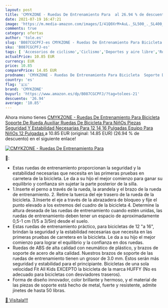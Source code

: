 ```yaml
---
layout: post
title: 'CMYKZONE - Ruedas De Entrenamiento Para  al 26.94 % de descuento'
date: 2021-07-19 16:47:21
image: 'https://m.media-amazon.com/images/I/41Q0XrM+AuL._SL500_._SL400_.jpg'
comments: true
category: ofertas
author: 'tole.es'
slug: 'B087CGCPFJ-es CMYKZONE - Ruedas De Entrenamiento Para Bicicleta Soporte...'
sku: 'B087CGCPFJ-es'
tags: [ 'Accesorios de ciclismo','Ciclismo','Deportes y aire libre','Ropa y equipo para deportes','Ruedines para bicicletas','bicicleta','cmykzone', ]
actualPrice: 10.85 EUR
currency: EUR
price: 10.85
comparePrice: 14.85 EUR
prodname: 'CMYKZONE - Ruedas De Entrenamiento Para Bicicleta  Soporte De Rueda Auxiliar Ruedas De Bicicleta Para NiñOs Piezas Seguridad Y Estabilidad Necesarias Para 12 14 16 Pulgadas Equipo Para NiñOs  12 Pulgadas '
country: 'es'
flag: '🇪🇸'
brand: 'CMYKZONE'
buyurl: 'https://www.amazon.es/dp/B087CGCPFJ/?tag=tolees-21'
descuento: '26.94'
average: '10.85'
---
```


Ahora mismo tienes [CMYKZONE - Ruedas De Entrenamiento Para Bicicleta  Soporte De Rueda Auxiliar Ruedas De Bicicleta Para NiñOs Piezas Seguridad Y Estabilidad Necesarias Para 12 14 16 Pulgadas Equipo Para NiñOs  12 Pulgadas ](https://www.amazon.es/dp/B087CGCPFJ/?tag=tolees-21) a 10.85 EUR (original: 14.85 EUR) (26.94 %  de descuento) en el siguiente enlace!

[![CMYKZONE - Ruedas De Entrenamiento Para ](https://m.media-amazon.com/images/I/41Q0XrM+AuL._SL500_._SL400_.jpg)](https://www.amazon.es/dp/B087CGCPFJ/?tag=tolees-21)

🔎:

- Estas ruedas de entrenamiento proporcionan la seguridad y la estabilidad necesarias que necesita en las primeras pruebas en carretera de la bicicleta. Le da a su hijo el mejor comienzo para ganar su equilibrio y confianza sin sujetar la parte posterior de la silla.
- 1.Inserte el perno a través de la rueda, la arandela y el brazo de la rueda de entrenamiento. 2. Retire la tuerca del eje trasero de la rueda de la bicicleta. 3.Inserte el eje a través de la abrazadera de bloqueo y fije el punto elevado a los extremos del cuadro de la bicicleta 4. Determine la altura deseada de las ruedas de entrenamiento cuando estén unidas, las ruedas de entrenamiento deben tener un espacio de aproximadamente 0,5-1 cm (1/5 a 3/5in) desde el suelo.
- Estas ruedas de entrenamiento práctico, para bicicletas de 12 "a 16", brindan la seguridad y la estabilidad necesarias que necesita en las primeras pruebas de carretera en la bicicleta. Le da a su hijo el mejor comienzo para lograr el equilibrio y la confianza en dos ruedas.
- Ruedas de ABS de alta calidad con neumático de plástico, y brazos de soporte de acero de alta calidad. Nuestros brazos de soporte de las ruedas de entrenamiento tienen un grosor de 3.0 mm. Éstos serán más seguridad y estabilidad para el principiante. Bicicletas de una sola velocidad Fit All Kids EXCEPTO la bicicleta de la marca HUFFY (No es adecuado para bicicletas con desviadores traseros).
- Forma de diseño innovador, color brillante y hermoso, y el material de las piezas de soporte está hecho de metal, fuerte y resistente, admite jinetes de hasta 50 libras.

[🛒 Visítala!!!](https://www.amazon.es/dp/B087CGCPFJ/?tag=tolees-21)
